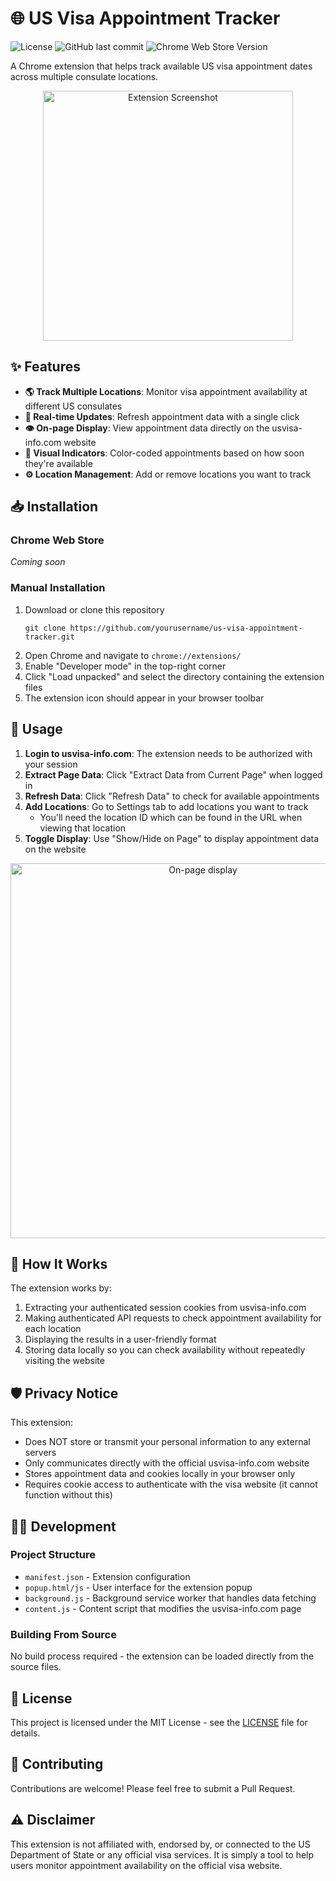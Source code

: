 # 🌐 US Visa Appointment Tracker

![License](https://img.shields.io/github/license/yourusername/us-visa-appointment-tracker)
![GitHub last commit](https://img.shields.io/github/last-commit/yourusername/us-visa-appointment-tracker)
![Chrome Web Store Version](https://img.shields.io/chrome-web-store/v/yourextensionid)

A Chrome extension that helps track available US visa appointment dates across multiple consulate locations.

<p align="center">
  <img src="screenshots/extension-popup.png" alt="Extension Screenshot" width="400"/>
</p>

## ✨ Features

- **🌎 Track Multiple Locations**: Monitor visa appointment availability at different US consulates
- **🔄 Real-time Updates**: Refresh appointment data with a single click
- **👁️ On-page Display**: View appointment data directly on the usvisa-info.com website
- **🎨 Visual Indicators**: Color-coded appointments based on how soon they're available
- **⚙️ Location Management**: Add or remove locations you want to track

## 📥 Installation

### Chrome Web Store
*Coming soon*

### Manual Installation
1. Download or clone this repository
   ```
   git clone https://github.com/yourusername/us-visa-appointment-tracker.git
   ```
2. Open Chrome and navigate to `chrome://extensions/`
3. Enable "Developer mode" in the top-right corner
4. Click "Load unpacked" and select the directory containing the extension files
5. The extension icon should appear in your browser toolbar

## 🚀 Usage

1. **Login to usvisa-info.com**: The extension needs to be authorized with your session
2. **Extract Page Data**: Click "Extract Data from Current Page" when logged in
3. **Refresh Data**: Click "Refresh Data" to check for available appointments
4. **Add Locations**: Go to Settings tab to add locations you want to track
   - You'll need the location ID which can be found in the URL when viewing that location
5. **Toggle Display**: Use "Show/Hide on Page" to display appointment data on the website

<p align="center">
  <img src="screenshots/on-page-display.png" alt="On-page display" width="600"/>
</p>

## 🔧 How It Works

The extension works by:
1. Extracting your authenticated session cookies from usvisa-info.com
2. Making authenticated API requests to check appointment availability for each location
3. Displaying the results in a user-friendly format
4. Storing data locally so you can check availability without repeatedly visiting the website

## 🛡️ Privacy Notice

This extension:
- Does NOT store or transmit your personal information to any external servers
- Only communicates directly with the official usvisa-info.com website
- Stores appointment data and cookies locally in your browser only
- Requires cookie access to authenticate with the visa website (it cannot function without this)

## 👨‍💻 Development

### Project Structure
- `manifest.json` - Extension configuration
- `popup.html/js` - User interface for the extension popup
- `background.js` - Background service worker that handles data fetching
- `content.js` - Content script that modifies the usvisa-info.com page

### Building From Source
No build process required - the extension can be loaded directly from the source files.

## 📃 License

This project is licensed under the MIT License - see the [LICENSE](LICENSE) file for details.

## 🤝 Contributing

Contributions are welcome! Please feel free to submit a Pull Request.

## ⚠️ Disclaimer

This extension is not affiliated with, endorsed by, or connected to the US Department of State or any official visa services. It is simply a tool to help users monitor appointment availability on the official visa website.
